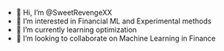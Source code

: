 - 👋 Hi, I’m @SweetRevengeXX
- 👀 I’m interested in Financial ML and Experimental methods
- 🌱 I’m currently learning optimization
- 💞️ I’m looking to collaborate on Machine Learning in Finance

<!---
SweetRevengeXX/SweetRevengeXX is a ✨ special ✨ repository because its `README.md` (this file) appears on your GitHub profile.
You can click the Preview link to take a look at your changes.
--->
